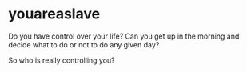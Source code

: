 # youareaslave

Do you have control over your life? Can you get up in the morning and decide what to do or not to do any given day?

So who is really controlling you?
